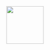 <div id="header" align="center">
  <img src="https://giphy.com/stickers/shecodesio-computer-javascript-shecodes-M4NykXxUE0HAcK7UJ6" width="100"/>
</div>
